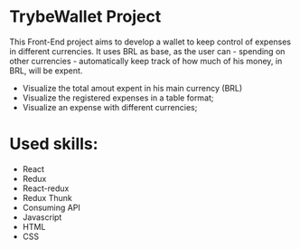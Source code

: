 # TrybeWallet Project

This Front-End project aims to develop a wallet to keep control of expenses in different currencies. It uses BRL as base, as the user can - spending on other currencies - automatically keep track of how much of his money, in BRL, will be expent. 

 * Visualize the total amout expent in his main currency (BRL)
 * Visualize the registered expenses in a table format;
 * Visualize an expense with different currencies;

# Used skills:

  * React
  * Redux
  * React-redux
  * Redux Thunk
  * Consuming API 
  * Javascript
  * HTML
  * CSS

